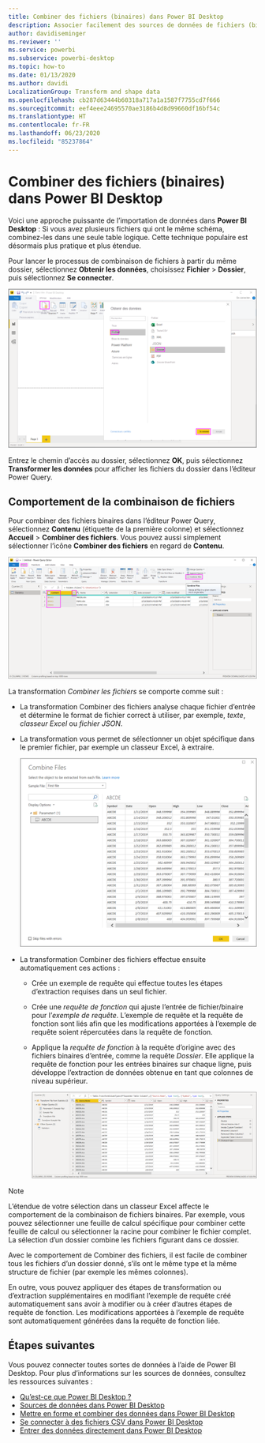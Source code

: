 ```yaml
---
title: Combiner des fichiers (binaires) dans Power BI Desktop
description: Associer facilement des sources de données de fichiers (binaires) dans Power BI Desktop
author: davidiseminger
ms.reviewer: ''
ms.service: powerbi
ms.subservice: powerbi-desktop
ms.topic: how-to
ms.date: 01/13/2020
ms.author: davidi
LocalizationGroup: Transform and shape data
ms.openlocfilehash: cb287d63444b60318a717a1a1587f7755cd7f666
ms.sourcegitcommit: eef4eee24695570ae3186b4d8d99660df16bf54c
ms.translationtype: HT
ms.contentlocale: fr-FR
ms.lasthandoff: 06/23/2020
ms.locfileid: "85237864"
---
```

# <a name="combine-files-binaries-in-power-bi-desktop"></a>Combiner des fichiers (binaires) dans Power BI Desktop

Voici une approche puissante de l’importation de données dans **Power BI Desktop** : Si vous avez plusieurs fichiers qui ont le même schéma, combinez-les dans une seule table logique. Cette technique populaire est désormais plus pratique et plus étendue.

Pour lancer le processus de combinaison de fichiers à partir du même dossier, sélectionnez **Obtenir les données**, choisissez **Fichier** > **Dossier**, puis sélectionnez **Se connecter**.

![Fichier Se connecter à un dossier, boîte de dialogue Obtenir les données, Power BI Desktop](media/desktop-combine-binaries/combine-binaries_1.png)

Entrez le chemin d’accès au dossier, sélectionnez **OK**, puis sélectionnez **Transformer les données** pour afficher les fichiers du dossier dans l’éditeur Power Query.

## <a name="combine-files-behavior"></a>Comportement de la combinaison de fichiers

Pour combiner des fichiers binaires dans l’éditeur Power Query, sélectionnez **Contenu** (étiquette de la première colonne) et sélectionnez **Accueil** > **Combiner des fichiers**. Vous pouvez aussi simplement sélectionner l’icône **Combiner des fichiers** en regard de **Contenu**.

![Commande Combiner des fichiers, éditeur Power Query, Power BI Desktop](media/desktop-combine-binaries/combine-binaries_2a.png)

La transformation *Combiner les fichiers* se comporte comme suit :

* La transformation Combiner des fichiers analyse chaque fichier d’entrée et détermine le format de fichier correct à utiliser, par exemple, *texte*, *classeur Excel* ou *fichier JSON*.
* La transformation vous permet de sélectionner un objet spécifique dans le premier fichier, par exemple un classeur Excel, à extraire.
  
  ![Boîte de dialogue Combiner des fichiers, éditeur Power Query, Power BI Desktop](media/desktop-combine-binaries/combine-binaries_3.png)
* La transformation Combiner des fichiers effectue ensuite automatiquement ces actions :
  
  * Crée un exemple de requête qui effectue toutes les étapes d’extraction requises dans un seul fichier.
  * Crée une *requête de fonction* qui ajuste l’entrée de fichier/binaire pour l’*exemple de requête*. L’exemple de requête et la requête de fonction sont liés afin que les modifications apportées à l’exemple de requête soient répercutées dans la requête de fonction.
  * Applique la *requête de fonction* à la requête d’origine avec des fichiers binaires d’entrée, comme la requête *Dossier*. Elle applique la requête de fonction pour les entrées binaires sur chaque ligne, puis développe l’extraction de données obtenue en tant que colonnes de niveau supérieur.

    ![Résultats de la transformation Combiner des fichiers, éditeur Power Query, Power BI Desktop](media/desktop-combine-binaries/combine-binaries_4.png)

> [!NOTE]
> L’étendue de votre sélection dans un classeur Excel affecte le comportement de la combinaison de fichiers binaires. Par exemple, vous pouvez sélectionner une feuille de calcul spécifique pour combiner cette feuille de calcul ou sélectionner la racine pour combiner le fichier complet. La sélection d’un dossier combine les fichiers figurant dans ce dossier. 

Avec le comportement de Combiner des fichiers, il est facile de combiner tous les fichiers d’un dossier donné, s’ils ont le même type et la même structure de fichier (par exemple les mêmes colonnes).

En outre, vous pouvez appliquer des étapes de transformation ou d’extraction supplémentaires en modifiant l’exemple de requête créé automatiquement sans avoir à modifier ou à créer d’autres étapes de requête de fonction. Les modifications apportées à l’exemple de requête sont automatiquement générées dans la requête de fonction liée.

## <a name="next-steps"></a>Étapes suivantes

Vous pouvez connecter toutes sortes de données à l’aide de Power BI Desktop. Pour plus d’informations sur les sources de données, consultez les ressources suivantes :

* [Qu’est-ce que Power BI Desktop ?](../fundamentals/desktop-what-is-desktop.md)
* [Sources de données dans Power BI Desktop](../connect-data/desktop-data-sources.md)
* [Mettre en forme et combiner des données dans Power BI Desktop](../connect-data/desktop-shape-and-combine-data.md)
* [Se connecter à des fichiers CSV dans Power BI Desktop](../connect-data/desktop-connect-csv.md)
* [Entrer des données directement dans Power BI Desktop](../connect-data/desktop-enter-data-directly-into-desktop.md)
